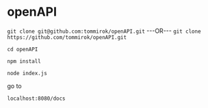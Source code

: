 # openAPI

```git clone git@github.com:tommirok/openAPI.git```
---OR---
```git clone https://github.com/tommirok/openAPI.git```

```cd openAPI```

```npm install```

```node index.js```

go to 

```localhost:8080/docs```

